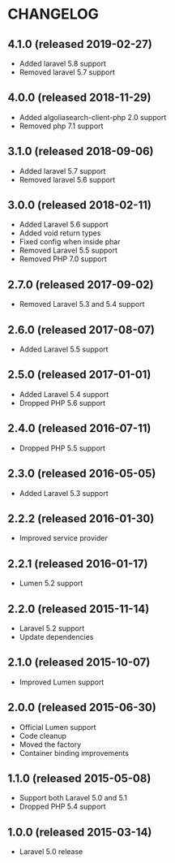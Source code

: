 # CHANGELOG

## 4.1.0 (released 2019-02-27)

- Added laravel 5.8 support
- Removed laravel 5.7 support

## 4.0.0 (released 2018-11-29)

- Added algoliasearch-client-php 2.0 support
- Removed php 7.1 support

## 3.1.0 (released 2018-09-06)

- Added laravel 5.7 support
- Removed laravel 5.6 support

## 3.0.0 (released 2018-02-11)

- Added Laravel 5.6 support
- Added void return types
- Fixed config when inside phar
- Removed Laravel 5.5 support
- Removed PHP 7.0 support

## 2.7.0 (released 2017-09-02)

- Removed Laravel 5.3 and 5.4 support

## 2.6.0 (released 2017-08-07)

- Added Laravel 5.5 support

## 2.5.0 (released 2017-01-01)

- Added Laravel 5.4 support
- Dropped PHP 5.6 support

## 2.4.0 (released 2016-07-11)

- Dropped PHP 5.5 support

## 2.3.0 (released 2016-05-05)

- Added Laravel 5.3 support

## 2.2.2 (released 2016-01-30)

- Improved service provider

## 2.2.1 (released 2016-01-17)

- Lumen 5.2 support

## 2.2.0 (released 2015-11-14)

- Laravel 5.2 support
- Update dependencies

## 2.1.0 (released 2015-10-07)

- Improved Lumen support

## 2.0.0 (released 2015-06-30)

- Official Lumen support
- Code cleanup
- Moved the factory
- Container binding improvements

## 1.1.0 (released 2015-05-08)

- Support both Laravel 5.0 and 5.1
- Dropped PHP 5.4 support

## 1.0.0 (released 2015-03-14)

- Laravel 5.0 release
